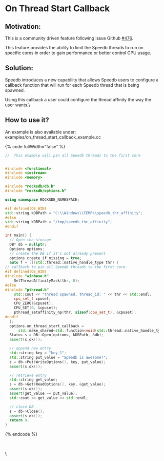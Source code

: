 # On Thread Start Callback

## Motivation:

This is a community driven feature following issue Github [#476](https://github.com/speedb-io/speedb/issues/476).&#x20;

This feature provides the ability to limit the Speedb threads to run on specific cores in order to gain performance or better control CPU usage.



## Solution:

Speedb introduces a new capability that allows Speedb users to configure a callback function that will run for each Speedb thread that is being spawned.

Using this callback a user could configure the thread affinity the way the user wants.\


## How to use it?

An example is also available under: examples/on\_thread\_start\_callback\_example.cc

{% code fullWidth="false" %}
```cpp
//  This example will pin all Speedb threads to the first core


#include <functional>
#include <iostream>
#include <memory>

#include "rocksdb/db.h"
#include "rocksdb/options.h"

using namespace ROCKSDB_NAMESPACE;

#if defined(OS_WIN)
std::string kDBPath = "C:\\Windows\\TEMP\\speedb_thr_affinity";
#else
std::string kDBPath = "/tmp/speedb_thr_affinity";
#endif

int main() {
  // Open the storage
  DB* db = nullptr;
  Options options;
  // create the DB if it's not already present
  options.create_if_missing = true;
  auto f = [](std::thread::native_handle_type thr) {
// callback to pin all Speedb threads to the first core.
#if defined(OS_WIN)
#include "winbase.h"
    SetThreadAffinityMask(thr, 0);
#else
#include "pthread.h"
    std::cout << "thread spawned, thread_id: " << thr << std::endl;
    cpu_set_t cpuset;
    CPU_ZERO(&cpuset);
    CPU_SET(0, &cpuset);
    pthread_setaffinity_np(thr, sizeof(cpu_set_t), &cpuset);
#endif
  };
  options.on_thread_start_callback =
      std::make_shared<std::function<void(std::thread::native_handle_type)>>(f);
  Status s = DB::Open(options, kDBPath, &db);
  assert(s.ok());

  // append new entry
  std::string key = "key_1";
  std::string put_value = "Speedb is awesome!";
  s = db->Put(WriteOptions(), key, put_value);
  assert(s.ok());

  // retrieve entry
  std::string get_value;
  s = db->Get(ReadOptions(), key, &get_value);
  assert(s.ok());
  assert(get_value == put_value);
  std::cout << get_value << std::endl;

  // close DB
  s = db->Close();
  assert(s.ok());
  return 0;
}

```
{% endcode %}



\
\
\
